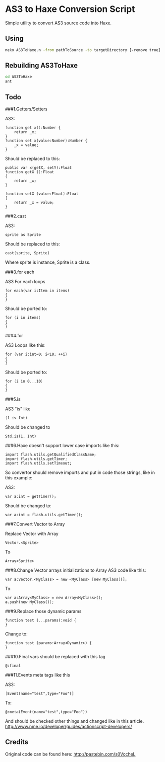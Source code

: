 ﻿AS3 to Haxe Conversion Script
======================================

Simple utility to convert AS3 source code into Haxe.

Using
------

```bash
neko AS3ToHaxe.n -from pathToSource -to targetDirectory [-remove true]
```

Rebuilding AS3ToHaxe
--------------------

```bash
cd AS3ToHaxe
ant
```

Todo
----
###1.Getters/Setters

AS3:
```as3
function get x():Number {
	return _x;
}
function set x(value:Number):Number {
	_x = value;
} 
```
Should be replaced to this:
```
public var x(getX, setY):Float
function getX ():Float
{
	return _x;
}

function setX (value:Float):Float
{
	return _x = value;
}
```

###2.cast

AS3:
```as3
sprite as Sprite
```  
Should be replaced to this:
```
cast(sprite, Sprite)
```
Where sprite is instance, Sprite is a class.

###3.for each

AS3 For each loops
```as3
for each(var i:Item in items)
{
}
```	
Should be ported to:
```
for (i in items)
{
}
```

###4.for

AS3 Loops like this:
```as3
for (var i:int=0; i<10; ++i)
{
}
```  
Should be ported to:
```
for (i in 0...10)
{
}
```

###5.is

AS3 "is" like 
```as3
(1 is Int)
``` 
Should be changed to 
```
Std.is(1, Int)
```

###6.Haxe doesn't support lower case imports like this:
```as3
import flash.utils.getQualifiedClassName;
import flash.utils.getTimer;
import flash.utils.setTimeout;
```  
So convertor should remove imports and put in code those strings, like in this example:

AS3:
```as3
var a:int = getTimer();
``` 
Should be changed to:
```
var a:int = flash.utils.getTimer();
```

###7.Convert Vector to Array

Replace Vector with Array
```as3
Vector.<Sprite>
```   
To
```
Array<Sprite>
```

###8.Change Vector arrays initializations to Array
AS3 code like this:
```as3
var a:Vector.<MyClass> = new <MyClass> [new MyClass()];
```	
To
```
var a:Array<MyClass> = new Array<MyClass>();
a.push(new MyClass());
```

###9.Replace those dynamic params
```as3
function test (...params):void {
}
```
Change to:
```
function test (params:Array<Dynamic>) {
}
```   
 
###10.Final vars should be replaced with this tag 
```
@:final
```  
   
###11.Events meta tags like this
 
AS3:
```as3
[Event(name="test",type="Foo")]
```
To:
```
@:meta(Event(name="test",type="Foo"))
```
And should be checked other things and changed like in this article.
http://www.nme.io/developer/guides/actionscript-developers/

Credits
-------
Original code can be found here: 
http://pastebin.com/s0VccheL